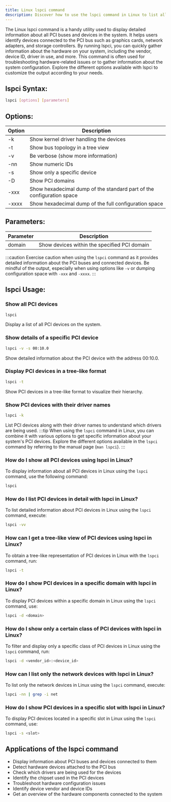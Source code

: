 ```yaml
---
title: Linux lspci command
description: Discover how to use the lspci command in Linux to list all PCI devices on your system. Learn about its options, syntax, and practical examples.
---
```


The Linux lspci command is a handy utility used to display detailed information about all PCI buses and devices in the system. It helps users identify devices connected to the PCI bus such as graphics cards, network adapters, and storage controllers. By running lspci, you can quickly gather information about the hardware on your system, including the vendor, device ID, driver in use, and more. This command is often used for troubleshooting hardware-related issues or to gather information about the system configuration. Explore the different options available with lspci to customize the output according to your needs.

## lspci Syntax:
```bash
lspci [options] [parameters]
```
## Options:
| Option | Description |
|--------|-------------|
| -k     | Show kernel driver handling the devices |
| -t     | Show bus topology in a tree view |
| -v     | Be verbose (show more information) |
| -nn    | Show numeric IDs |
| -s     | Show only a specific device |
| -D     | Show PCI domains |
| -xxx   | Show hexadecimal dump of the standard part of the configuration space |
| -xxxx  | Show hexadecimal dump of the full configuration space |

## Parameters:
| Parameter | Description |
|-----------|-------------|
| domain    | Show devices within the specified PCI domain |

:::caution
Exercise caution when using the `lspci` command as it provides detailed information about the PCI buses and connected devices. Be mindful of the output, especially when using options like `-v` or dumping configuration space with `-xxx` and `-xxxx`.
:::
## lspci Usage:
### Show all PCI devices
```bash
lspci
```
Display a list of all PCI devices on the system.

### Show details of a specific PCI device
```bash
lspci -v -s 00:10.0
```
Show detailed information about the PCI device with the address 00:10.0.

### Display PCI devices in a tree-like format
```bash
lspci -t
```
Show PCI devices in a tree-like format to visualize their hierarchy.

### Show PCI devices with their driver names
```bash
lspci -k
```
List PCI devices along with their driver names to understand which drivers are being used.
:::tip
When using the `lspci` command in Linux, you can combine it with various options to get specific information about your system's PCI devices. Explore the different options available in the `lspci` command by referring to the manual page (`man lspci`).
:::

### How do I show all PCI devices using lspci in Linux?
To display information about all PCI devices in Linux using the `lspci` command, use the following command:
```bash
lspci
```

### How do I list PCI devices in detail with lspci in Linux?
To list detailed information about PCI devices in Linux using the `lspci` command, execute:
```bash
lspci -vv
```

### How can I get a tree-like view of PCI devices using lspci in Linux?
To obtain a tree-like representation of PCI devices in Linux with the `lspci` command, run:
```bash
lspci -t
```

### How do I show PCI devices in a specific domain with lspci in Linux?
To display PCI devices within a specific domain in Linux using the `lspci` command, use:
```bash
lspci -d <domain>
```

### How do I show only a certain class of PCI devices with lspci in Linux?
To filter and display only a specific class of PCI devices in Linux using the `lspci` command, run:
```bash
lspci -d <vendor_id>:<device_id>
```

### How can I list only the network devices with lspci in Linux?
To list only the network devices in Linux using the `lspci` command, execute:
```bash
lspci -nn | grep -i net
```

### How do I show PCI devices in a specific slot with lspci in Linux?
To display PCI devices located in a specific slot in Linux using the `lspci` command, use:
```bash
lspci -s <slot>
```

## Applications of the lspci command

- Display information about PCI buses and devices connected to them
- Detect hardware devices attached to the PCI bus
- Check which drivers are being used for the devices
- Identify the chipset used in the PCI devices
- Troubleshoot hardware configuration issues
- Identify device vendor and device IDs
- Get an overview of the hardware components connected to the system